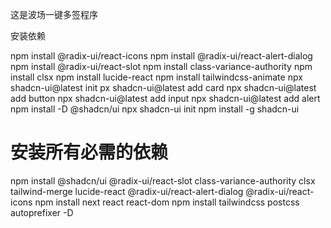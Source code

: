 这是波场一键多签程序 

安装依赖

npm install @radix-ui/react-icons
npm install @radix-ui/react-alert-dialog
npm install @radix-ui/react-slot
npm install class-variance-authority
npm install clsx
npm install lucide-react
npm install tailwindcss-animate
npx shadcn-ui@latest init
px shadcn-ui@latest add card
npx shadcn-ui@latest add button
npx shadcn-ui@latest add input
npx shadcn-ui@latest add alert
npm install -D @shadcn/ui
npx shadcn-ui init
npm install -g shadcn-ui
# 安装所有必需的依赖
npm install @shadcn/ui @radix-ui/react-slot class-variance-authority clsx tailwind-merge lucide-react @radix-ui/react-alert-dialog @radix-ui/react-icons
npm install next react react-dom
npm install tailwindcss postcss autoprefixer -D

